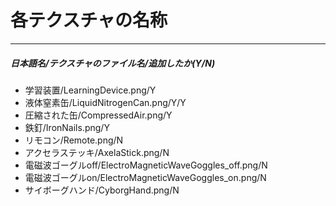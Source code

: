﻿# 各テクスチャの名称
---
##### 日本語名/テクスチャのファイル名/追加したか(Y/N)
- 学習装置/LearningDevice.png/Y
- 液体窒素缶/LiquidNitrogenCan.png/Y/Y
- 圧縮された缶/CompressedAir.png/Y
- 鉄釘/IronNails.png/Y
- リモコン/Remote.png/N
- アクセラステッキ/AxelaStick.png/N
- 電磁波ゴーグルoff/ElectroMagneticWaveGoggles_off.png/N
- 電磁波ゴーグルon/ElectroMagneticWaveGoggles_on.png/N
- サイボーグハンド/CyborgHand.png/N